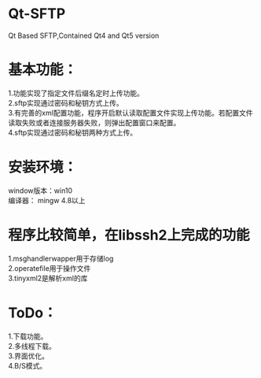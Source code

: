 # Qt-SFTP
Qt Based SFTP,Contained Qt4 and Qt5 version

# 基本功能：
1.功能实现了指定文件后缀名定时上传功能。   
2.sftp实现通过密码和秘钥方式上传。   
3.有完善的xml配置功能，程序开启默认读取配置文件实现上传功能。若配置文件读取失败或者连接服务器失败，则弹出配置窗口来配置。   
4.sftp实现通过密码和秘钥两种方式上传。

# 安装环境：
window版本：win10  
编译器：    mingw 4.8以上  


# 程序比较简单，在libssh2上完成的功能  
1.msghandlerwapper用于存储log  
2.operatefile用于操作文件  
3.tinyxml2是解析xml的库  



# ToDo：
1.下载功能。    
2.多线程下载。  
3.界面优化。  
4.B/S模式。  


